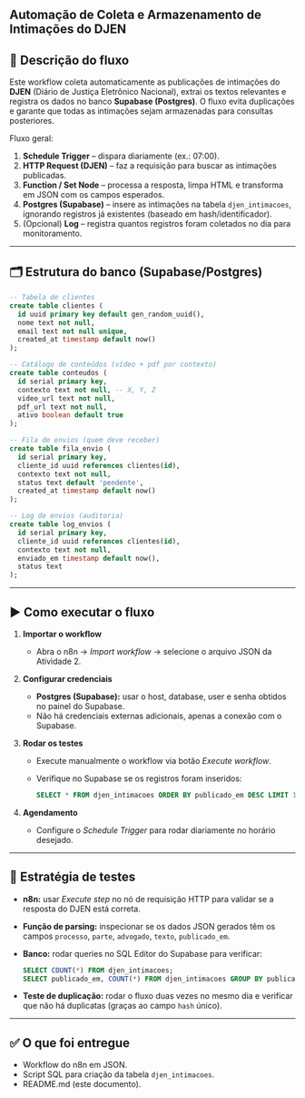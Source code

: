 ## Automação de Coleta e Armazenamento de Intimações do DJEN

## 🚀 Descrição do fluxo

Este workflow coleta automaticamente as publicações de intimações do **DJEN** (Diário de Justiça Eletrônico Nacional), extrai os textos relevantes e registra os dados no banco **Supabase (Postgres)**.
O fluxo evita duplicações e garante que todas as intimações sejam armazenadas para consultas posteriores.

Fluxo geral:

1. **Schedule Trigger** – dispara diariamente (ex.: 07:00).
2. **HTTP Request (DJEN)** – faz a requisição para buscar as intimações publicadas.
3. **Function / Set Node** – processa a resposta, limpa HTML e transforma em JSON com os campos esperados.
4. **Postgres (Supabase)** – insere as intimações na tabela `djen_intimacoes`, ignorando registros já existentes (baseado em hash/identificador).
5. (Opcional) **Log** – registra quantos registros foram coletados no dia para monitoramento.

---

## 🗂️ Estrutura do banco (Supabase/Postgres)

```sql
-- Tabela de clientes
create table clientes (
  id uuid primary key default gen_random_uuid(),
  nome text not null,
  email text not null unique,
  created_at timestamp default now()
);

-- Catálogo de conteúdos (vídeo + pdf por contexto)
create table conteudos (
  id serial primary key,
  contexto text not null, -- X, Y, Z
  video_url text not null,
  pdf_url text not null,
  ativo boolean default true
);

-- Fila de envios (quem deve receber)
create table fila_envio (
  id serial primary key,
  cliente_id uuid references clientes(id),
  contexto text not null,
  status text default 'pendente',
  created_at timestamp default now()
);

-- Log de envios (auditoria)
create table log_envios (
  id serial primary key,
  cliente_id uuid references clientes(id),
  contexto text not null,
  enviado_em timestamp default now(),
  status text
);
```

---

## ▶️ Como executar o fluxo

1. **Importar o workflow**

   * Abra o n8n → *Import workflow* → selecione o arquivo JSON da Atividade 2.

2. **Configurar credenciais**

   * **Postgres (Supabase):** usar o host, database, user e senha obtidos no painel do Supabase.
   * Não há credenciais externas adicionais, apenas a conexão com o Supabase.

3. **Rodar os testes**

   * Execute manualmente o workflow via botão *Execute workflow*.
   * Verifique no Supabase se os registros foram inseridos:

     ```sql
     SELECT * FROM djen_intimacoes ORDER BY publicado_em DESC LIMIT 10;
     ```

4. **Agendamento**

   * Configure o *Schedule Trigger* para rodar diariamente no horário desejado.

---

## 🧪 Estratégia de testes

* **n8n:** usar *Execute step* no nó de requisição HTTP para validar se a resposta do DJEN está correta.
* **Função de parsing:** inspecionar se os dados JSON gerados têm os campos `processo`, `parte`, `advogado`, `texto`, `publicado_em`.
* **Banco:** rodar queries no SQL Editor do Supabase para verificar:

  ```sql
  SELECT COUNT(*) FROM djen_intimacoes;
  SELECT publicado_em, COUNT(*) FROM djen_intimacoes GROUP BY publicado_em;
  ```
* **Teste de duplicação:** rodar o fluxo duas vezes no mesmo dia e verificar que não há duplicatas (graças ao campo `hash` único).

---

## ✅ O que foi entregue

* Workflow do n8n em JSON.
* Script SQL para criação da tabela `djen_intimacoes`.
* README.md (este documento).
